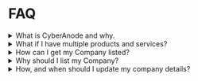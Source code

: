 # FAQ

<details>
    <summary>What is CyberAnode and why.</summary>

    ### You can add a header

    You can add text within a collapsed section. 

    You can add an image or a code block, too.

    ```ruby
    puts "Hello World"
    ```

</details>

<details>
    <summary>What if I have multiple products and services?</summary>

    There are some companies that are going to have a large number of diverse products and services. For these companies we suggest splitting up the listings, for example if you run a Managed detection and Response business and also IR consulting, then its probably best to create two listings to ensure enough details can be provided to the users.

    If you unsure, just ask us and we'll let you know what we advise.
</details>

<details>
<summary>How can I get my Company listed?</summary>

To register, companies must meet the following criteria:
1. Be Australian owned.
2. Deliver cybersecurity products or services, category definitions can be found [here](2.%20categories.md).
3. Hold a valid Australian Business Number (ABN), operate in Australia, and employ staff in an Australian location.

If you meet this criteria you can submit an [issue](issues) following the `Company registration request` issue template. We will then create the listing page for you in the pending-company-listing and look for your approval to finalise and move to company-listing via the issue. If we have further questions we will reach out there.

Detailed instructions for registering: [here](1.%20how_to_register.md)

</details>

<details>

<summary>Why should I list my Company?</summary>



</details>

<details>

<summary>How, and when should I update my company details?</summary>

### How
Create a PR and update your company listing and add to the pending-company-listing folder for review and publishing.


### When 


</details>